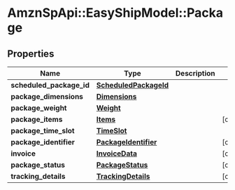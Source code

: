 # AmznSpApi::EasyShipModel::Package

## Properties
Name | Type | Description | Notes
------------ | ------------- | ------------- | -------------
**scheduled_package_id** | [**ScheduledPackageId**](ScheduledPackageId.md) |  | 
**package_dimensions** | [**Dimensions**](Dimensions.md) |  | 
**package_weight** | [**Weight**](Weight.md) |  | 
**package_items** | [**Items**](Items.md) |  | [optional] 
**package_time_slot** | [**TimeSlot**](TimeSlot.md) |  | 
**package_identifier** | [**PackageIdentifier**](PackageIdentifier.md) |  | [optional] 
**invoice** | [**InvoiceData**](InvoiceData.md) |  | [optional] 
**package_status** | [**PackageStatus**](PackageStatus.md) |  | [optional] 
**tracking_details** | [**TrackingDetails**](TrackingDetails.md) |  | [optional] 

